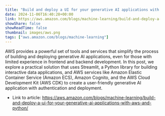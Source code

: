 ```yaml
---
title: "Build and deploy a UI for your generative AI applications with AWS and Python"
date: 2024-11-06T16:40:28+00:00
link: https://aws.amazon.com/blogs/machine-learning/build-and-deploy-a-ui-for-your-generative-ai-applications-with-aws-and-python/
showShare: false
showReadTime: false
thumbnail: images/aws.png
tags: ["aws.amazon.com/blogs/machine-learning"]
---
```

AWS provides a powerful set of tools and services that simplify the process of building and deploying generative AI applications, even for those with limited experience in frontend and backend development. In this post, we explore a practical solution that uses Streamlit, a Python library for building interactive data applications, and AWS services like Amazon Elastic Container Service (Amazon ECS), Amazon Cognito, and the AWS Cloud Development Kit (AWS CDK) to create a user-friendly generative AI application with authentication and deployment.

- Link to article: https://aws.amazon.com/blogs/machine-learning/build-and-deploy-a-ui-for-your-generative-ai-applications-with-aws-and-python/